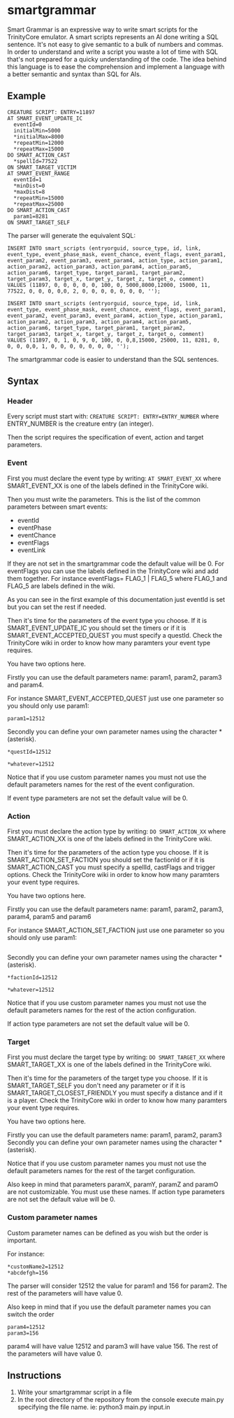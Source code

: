 # smartgrammar
Smart Grammar is an expressive way to write smart scripts for the TrinityCore emulator. A smart scripts represents an AI done writing a SQL sentence. It's not easy to give semantic to a bulk of numbers and commas. In order to understand and write a script you waste a lot of time with SQL that's not prepared for a quicky understanding of the code. The idea behind this language is to ease the comprehension and implement a language with a better semantic and syntax than SQL for AIs.

## Example
```
CREATURE SCRIPT: ENTRY=11897 
AT SMART_EVENT_UPDATE_IC 
  eventId=0 
  initialMin=5000 
  *initialMax=8000 
  *repeatMin=12000 
  *repeatMax=15000 
DO SMART_ACTION_CAST 
  *spellId=77522 
ON SMART_TARGET_VICTIM 
AT SMART_EVENT_RANGE 
  eventId=1 
  *minDist=0 
  *maxDist=8 
  *repeatMin=15000 
  *repeatMax=25000 
DO SMART_ACTION_CAST 
  param1=8281 
ON SMART_TARGET_SELF
```

The parser will generate the equivalent SQL:
```
INSERT INTO smart_scripts (entryorguid, source_type, id, link, event_type, event_phase_mask, event_chance, event_flags, event_param1, event_param2, event_param3, event_param4, action_type, action_param1, action_param2, action_param3, action_param4, action_param5,  action_param6, target_type, target_param1, target_param2, target_param3, target_x, target_y, target_z, target_o, comment)
VALUES (11897, 0, 0, 0, 0, 0, 100, 0, 5000,8000,12000, 15000, 11, 77522, 0, 0, 0, 0,0, 2, 0, 0, 0, 0, 0, 0, 0, '');

INSERT INTO smart_scripts (entryorguid, source_type, id, link, event_type, event_phase_mask, event_chance, event_flags, event_param1, event_param2, event_param3, event_param4, action_type, action_param1, action_param2, action_param3, action_param4, action_param5,  action_param6, target_type, target_param1, target_param2, target_param3, target_x, target_y, target_z, target_o, comment)
VALUES (11897, 0, 1, 0, 9, 0, 100, 0, 0,8,15000, 25000, 11, 8281, 0, 0, 0, 0,0, 1, 0, 0, 0, 0, 0, 0, 0, '');
```

The smartgrammar code is easier to understand than the SQL sentences.

## Syntax

### Header

Every script must start with: ```CREATURE SCRIPT: ENTRY=ENTRY_NUMBER``` where ENTRY_NUMBER is the creature entry (an integer).

Then the script requires the specification of event, action and target parameters. 

### Event

First you must declare the event type by writing: ```AT SMART_EVENT_XX``` where SMART_EVENT_XX is one of the labels defined in the TrinityCore wiki.

Then you must write the parameters. This is the list of the common parameters between smart events:

- eventId
- eventPhase
- eventChance
- eventFlags
- eventLink

If they are not set in the smartgrammar code the default value will be 0. For eventFlags you can use the labels defined in the TrinityCore wiki and add them together. For instance eventFlags= FLAG_1 | FLAG_5 where FLAG_1 and FLAG_5 are labels defined in the wiki.

As you can see in the first example of this documentation just eventId is set but you can set the rest if needed.

Then it's time for the parameters of the event type you choose. If it is SMART_EVENT_UPDATE_IC you should set the timers or if it is SMART_EVENT_ACCEPTED_QUEST you must specify a questId. Check the TrinityCore wiki in order to know how many paramters your event type requires.

You have two options here.

Firstly you can use the default parameters name: param1, param2, param3 and param4.

For instance SMART_EVENT_ACCEPTED_QUEST just use one parameter so you should only use param1:

```
param1=12512
```

Secondly you can define your own parameter names using the character * (asterisk).

```
*questId=12512
```

```
*whatever=12512
```
Notice that if you use custom parameter names you must not use the default parameters names for the rest of the event configuration.

If event type parameters are not set the default value will be 0.

### Action

First you must declare the action type by writing: ```DO SMART_ACTION_XX``` where SMART_ACTION_XX is one of the labels defined in the TrinityCore wiki.

Then it's time for the parameters of the action type you choose. If it is SMART_ACTION_SET_FACTION you should set the factionId or if it is SMART_ACTION_CAST you must specify a spellId, castFlags and trigger options. Check the TrinityCore wiki in order to know how many paramters your event type requires.

You have two options here.

Firstly you can use the default parameters name: param1, param2, param3, param4, param5 and param6

For instance SMART_ACTION_SET_FACTION just use one parameter so you should only use param1:

```param1=20
```

Secondly you can define your own parameter names using the character * (asterisk).

```
*factionId=12512
```

```
*whatever=12512
```

Notice that if you use custom parameter names you must not use the default parameters names for the rest of the action configuration.

If action type parameters are not set the default value will be 0.

### Target

First you must declare the target type by writing: ```DO SMART_TARGET_XX``` where SMART_TARGET_XX is one of the labels defined in the TrinityCore wiki.

Then it's time for the parameters of the target type you choose. If it is SMART_TARGET_SELF you don't need any parameter or if it is SMART_TARGET_CLOSEST_FRIENDLY you must specify a distance and if it is a player. Check the TrinityCore wiki in order to know how many paramters your event type requires.

You have two options here.

Firstly you can use the default parameters name: param1, param2, param3
Secondly you can define your own parameter names using the character * (asterisk).

Notice that if you use custom parameter names you must not use the default parameters names for the rest of the target configuration.

Also keep in mind that parameters paramX, paramY, paramZ and paramO are not customizable. You must use these names.
If action type parameters are not set the default value will be 0.

### Custom parameter names

Custom parameter names can be defined as you wish but the order is important. 

For instance:

```
*customName2=12512
*abcdefgh=156
```
The parser will consider 12512 the value for param1 and 156 for param2. The rest of the parameters will have value 0.

Also keep in mind that if you use the default parameter names you can switch the order

```
param4=12512
param3=156
```
param4 will have value 12512 and param3 will have value 156. The rest of the parameters will have value 0.

## Instructions

1. Write your smartgrammar script in a file
2. In the root directory of the repository from the console execute main.py specifying the file name. ie: python3 main.py input.in



